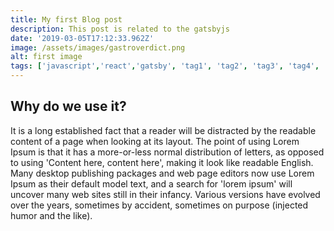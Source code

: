 ```yaml
---
title: My first Blog post
description: This post is related to the gatsbyjs
date: '2019-03-05T17:12:33.962Z'
image: /assets/images/gastroverdict.png
alt: first image
tags: ['javascript','react','gatsby', 'tag1', 'tag2', 'tag3', 'tag4', 'tag15', 'tag6', 'tag7', 'tag8', 'tag9']
---
```


## Why do we use it?

It is a long established fact that a reader will be distracted by the readable content of a page when looking at its layout. The point of using Lorem Ipsum is that it has a more-or-less normal distribution of letters, as opposed to using 'Content here, content here', making it look like readable English. Many desktop publishing packages and web page editors now use Lorem Ipsum as their default model text, and a search for 'lorem ipsum' will uncover many web sites still in their infancy. Various versions have evolved over the years, sometimes by accident, sometimes on purpose (injected humor and the like).